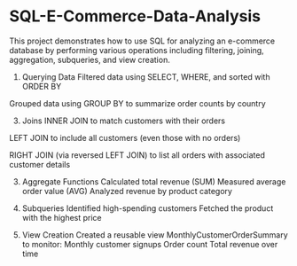 # SQL-E-Commerce-Data-Analysis
This project demonstrates how to use SQL for analyzing an e-commerce database by performing various operations including filtering, joining, aggregation, subqueries, and view creation.

1. Querying Data
Filtered data using SELECT, WHERE, and sorted with ORDER BY

  Grouped data using GROUP BY to summarize order counts by country

3. Joins
INNER JOIN to match customers with their orders

  LEFT JOIN to include all customers (even those with no orders)

  RIGHT JOIN (via reversed LEFT JOIN) to list all orders with associated customer details

3. Aggregate Functions
Calculated total revenue (SUM)
Measured average order value (AVG)
Analyzed revenue by product category

4. Subqueries
Identified high-spending customers
Fetched the product with the highest price

6. View Creation
Created a reusable view MonthlyCustomerOrderSummary to monitor:
Monthly customer signups
Order count
Total revenue over time
